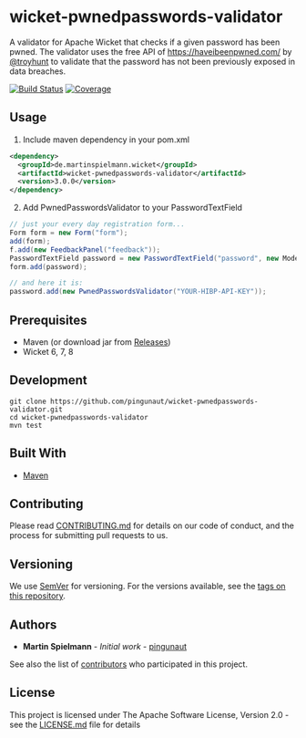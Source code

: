 # wicket-pwnedpasswords-validator

A validator for Apache Wicket that checks if a given password has been pwned.
The validator uses the free API of https://haveibeenpwned.com/ by [@troyhunt](https://github.com/troyhunt) to 
validate that the password has not been previously exposed in data breaches.

[![Build Status](https://github.com/pingunaut/wicket-pwnedpasswords-validator/workflows/Java%20CI/badge.svg)](https://github.com/pingunaut/wicket-pwnedpasswords-validator/actions)
[![Coverage](https://img.shields.io/sonar/coverage/de.martinspielmann.wicket%3Awicket-pwnedpasswords-validator.svg?server=https%3A%2F%2Fsonarcloud.io)](https://sonarcloud.io/component_measures?id=de.martinspielmann.wicket%3Awicket-pwnedpasswords-validator&metric=coverage)
## Usage

1. Include maven dependency in your pom.xml

```xml
<dependency>
  <groupId>de.martinspielmann.wicket</groupId>
  <artifactId>wicket-pwnedpasswords-validator</artifactId>
  <version>3.0.0</version>
</dependency>
```

2. Add PwnedPasswordsValidator to your PasswordTextField 

```java
// just your every day registration form...
Form form = new Form("form");
add(form);
f.add(new FeedbackPanel("feedback"));
PasswordTextField password = new PasswordTextField("password", new Model<>(""));
form.add(password);

// and here it is:
password.add(new PwnedPasswordsValidator("YOUR-HIBP-API-KEY"));

```

## Prerequisites

* Maven (or download jar from [Releases](https://github.com/pingunaut/wicket-pwnedpasswords-validator/releases))
* Wicket 6, 7, 8

## Development 

```
git clone https://github.com/pingunaut/wicket-pwnedpasswords-validator.git
cd wicket-pwnedpasswords-validator
mvn test
```

## Built With

* [Maven](https://maven.apache.org/)

## Contributing

Please read [CONTRIBUTING.md](https://gist.github.com/PurpleBooth/b24679402957c63ec426) for details on our code of conduct, and the process for submitting pull requests to us.

## Versioning

We use [SemVer](http://semver.org/) for versioning. For the versions available, see the [tags on this repository](https://github.com/your/project/tags). 

## Authors

* **Martin Spielmann** - *Initial work* - [pingunaut](https://github.com/pingunaut)

See also the list of [contributors](https://github.com/your/project/contributors) who participated in this project.

## License

This project is licensed under The Apache Software License, Version 2.0 - see the [LICENSE.md](LICENSE.md) file for details
